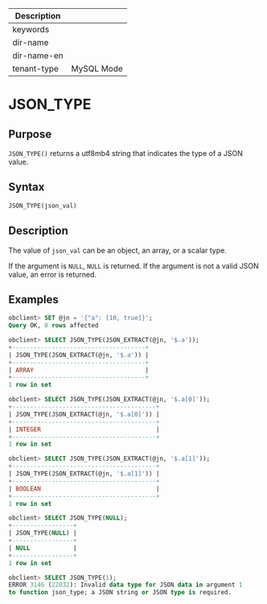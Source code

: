 | Description   |                 |
|---------------|-----------------|
| keywords      |                 |
| dir-name      |                 |
| dir-name-en   |                 |
| tenant-type   | MySQL Mode      |

# JSON_TYPE

## Purpose

`JSON_TYPE()` returns a utf8mb4 string that indicates the type of a JSON value.

## Syntax

```sql
JSON_TYPE(json_val)
```

## Description

The value of `json_val` can be an object, an array, or a scalar type.

If the argument is `NULL`, `NULL` is returned. If the argument is not a valid JSON value, an error is returned.

## Examples

```sql
obclient> SET @jn = '{"a": [10, true]}';
Query OK, 0 rows affected

obclient> SELECT JSON_TYPE(JSON_EXTRACT(@jn, '$.a'));
+-------------------------------------+
| JSON_TYPE(JSON_EXTRACT(@jn, '$.a')) |
+-------------------------------------+
| ARRAY                               |
+-------------------------------------+
1 row in set

obclient> SELECT JSON_TYPE(JSON_EXTRACT(@jn, '$.a[0]'));
+----------------------------------------+
| JSON_TYPE(JSON_EXTRACT(@jn, '$.a[0]')) |
+----------------------------------------+
| INTEGER                                |
+----------------------------------------+
1 row in set

obclient> SELECT JSON_TYPE(JSON_EXTRACT(@jn, '$.a[1]'));
+----------------------------------------+
| JSON_TYPE(JSON_EXTRACT(@jn, '$.a[1]')) |
+----------------------------------------+
| BOOLEAN                                |
+----------------------------------------+
1 row in set

obclient> SELECT JSON_TYPE(NULL);
+-----------------+
| JSON_TYPE(NULL) |
+-----------------+
| NULL            |
+-----------------+
1 row in set

obclient> SELECT JSON_TYPE(1);
ERROR 3146 (22032): Invalid data type for JSON data in argument 1
to function json_type; a JSON string or JSON type is required.
```
